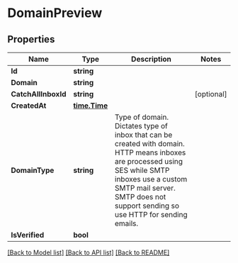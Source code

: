 # DomainPreview

## Properties

Name | Type | Description | Notes
------------ | ------------- | ------------- | -------------
**Id** | **string** |  | 
**Domain** | **string** |  | 
**CatchAllInboxId** | **string** |  | [optional] 
**CreatedAt** | [**time.Time**](time.Time) |  | 
**DomainType** | **string** | Type of domain. Dictates type of inbox that can be created with domain. HTTP means inboxes are processed using SES while SMTP inboxes use a custom SMTP mail server. SMTP does not support sending so use HTTP for sending emails. | 
**IsVerified** | **bool** |  | 

[[Back to Model list]](../README#documentation-for-models) [[Back to API list]](../README#documentation-for-api-endpoints) [[Back to README]](../README)


